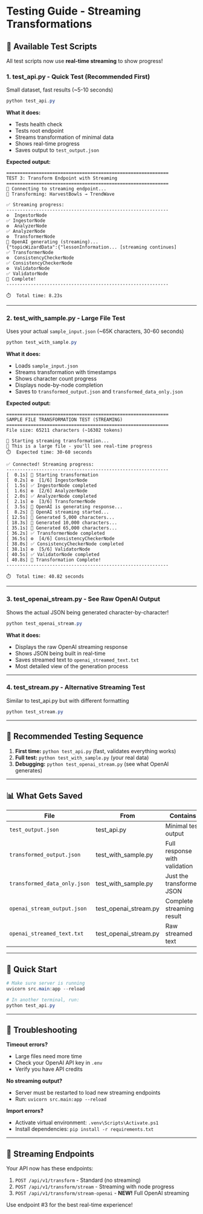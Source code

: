 # Testing Guide - Streaming Transformations

## 🌊 Available Test Scripts

All test scripts now use **real-time streaming** to show progress!

### 1. **test_api.py** - Quick Test (Recommended First)
Small dataset, fast results (~5-10 seconds)

```powershell
python test_api.py
```

**What it does:**
- Tests health check
- Tests root endpoint  
- Streams transformation of minimal data
- Shows real-time progress
- Saves output to `test_output.json`

**Expected output:**
```
============================================================
TEST 3: Transform Endpoint with Streaming
============================================================
🌊 Connecting to streaming endpoint...
🔄 Transforming: HarvestBowls → TrendWave

✅ Streaming progress:
------------------------------------------------------------
⚙️  IngestorNode
✅ IngestorNode
⚙️  AnalyzerNode
✅ AnalyzerNode
⚙️  TransformerNode
🤖 OpenAI generating (streaming)...
{"topicWizardData":{"lessonInformation... [streaming continues]
✅ TransformerNode
⚙️  ConsistencyCheckerNode
✅ ConsistencyCheckerNode
⚙️  ValidatorNode
✅ ValidatorNode
🎉 Complete!
------------------------------------------------------------

⏱️  Total time: 8.23s
```

---

### 2. **test_with_sample.py** - Large File Test
Uses your actual `sample_input.json` (~65K characters, 30-60 seconds)

```powershell
python test_with_sample.py
```

**What it does:**
- Loads `sample_input.json`
- Streams transformation with timestamps
- Shows character count progress
- Displays node-by-node completion
- Saves to `transformed_output.json` and `transformed_data_only.json`

**Expected output:**
```
============================================================
SAMPLE FILE TRANSFORMATION TEST (STREAMING)
============================================================
File size: 65211 characters (~16302 tokens)

🌊 Starting streaming transformation...
🔄 This is a large file - you'll see real-time progress
⏱️  Expected time: 30-60 seconds

✅ Connected! Streaming progress:
------------------------------------------------------------
[  0.1s] 🚀 Starting transformation
[  0.2s] ⚙️  [1/6] IngestorNode
[  1.5s] ✅ IngestorNode completed
[  1.6s] ⚙️  [2/6] AnalyzerNode
[  2.0s] ✅ AnalyzerNode completed
[  2.1s] ⚙️  [3/6] TransformerNode
[  3.5s] 🤖 OpenAI is generating response...
[  8.2s] 🌊 OpenAI streaming started...
[ 12.5s] 📝 Generated 5,000 characters...
[ 18.3s] 📝 Generated 10,000 characters...
[ 35.1s] 📝 Generated 65,000 characters...
[ 36.2s] ✅ TransformerNode completed
[ 36.5s] ⚙️  [4/6] ConsistencyCheckerNode
[ 38.0s] ✅ ConsistencyCheckerNode completed
[ 38.1s] ⚙️  [5/6] ValidatorNode
[ 40.5s] ✅ ValidatorNode completed
[ 40.8s] 🎉 Transformation Complete!
------------------------------------------------------------

⏱️  Total time: 40.82 seconds
```

---

### 3. **test_openai_stream.py** - See Raw OpenAI Output
Shows the actual JSON being generated character-by-character!

```powershell
python test_openai_stream.py
```

**What it does:**
- Displays the raw OpenAI streaming response
- Shows JSON being built in real-time
- Saves streamed text to `openai_streamed_text.txt`
- Most detailed view of the generation process

---

### 4. **test_stream.py** - Alternative Streaming Test
Similar to test_api.py but with different formatting

```powershell
python test_stream.py
```

---

## 🎯 Recommended Testing Sequence

1. **First time:** `python test_api.py` (fast, validates everything works)
2. **Full test:** `python test_with_sample.py` (your real data)
3. **Debugging:** `python test_openai_stream.py` (see what OpenAI generates)

---

## 📊 What Gets Saved

| File | From | Contains |
|------|------|----------|
| `test_output.json` | test_api.py | Minimal test output |
| `transformed_output.json` | test_with_sample.py | Full response with validation |
| `transformed_data_only.json` | test_with_sample.py | Just the transformed JSON |
| `openai_stream_output.json` | test_openai_stream.py | Complete streaming result |
| `openai_streamed_text.txt` | test_openai_stream.py | Raw streamed text |

---

## 🚀 Quick Start

```powershell
# Make sure server is running
uvicorn src.main:app --reload

# In another terminal, run:
python test_api.py
```

---

## 🔧 Troubleshooting

**Timeout errors?**
- Large files need more time
- Check your OpenAI API key in `.env`
- Verify you have API credits

**No streaming output?**
- Server must be restarted to load new streaming endpoints
- Run: `uvicorn src.main:app --reload`

**Import errors?**
- Activate virtual environment: `.venv\Scripts\Activate.ps1`
- Install dependencies: `pip install -r requirements.txt`

---

## 📡 Streaming Endpoints

Your API now has these endpoints:

1. `POST /api/v1/transform` - Standard (no streaming)
2. `POST /api/v1/transform/stream` - Streaming with node progress
3. `POST /api/v1/transform/stream-openai` - **NEW!** Full OpenAI streaming

Use endpoint #3 for the best real-time experience!
